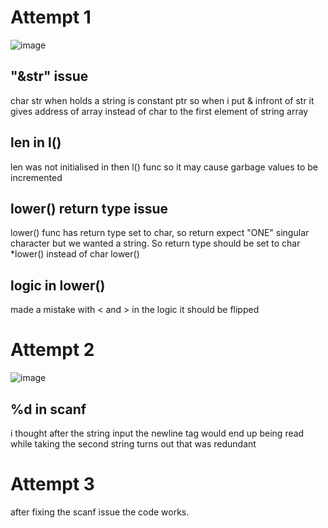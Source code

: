 # Attempt 1

![image](https://github.com/user-attachments/assets/9146e07d-0694-424e-ad20-7fab1df969f3)

## "&str" issue
char str when holds a string is constant ptr so when i put & infront of str it gives address of array instead of char to the first element of string array

## len in l()
len was not initialised in then l() func so it may cause garbage values to be incremented

## lower() return type issue
lower() func has return type set to char, so return expect "ONE" singular character but we wanted a string. So return type should be set to char *lower() instead of char lower()

## logic in lower()
made a mistake with < and > in the logic it should be flipped

# Attempt 2

![image](https://github.com/user-attachments/assets/4425ad5d-7fbf-4cc4-8821-2887b620e5f1)

## %d in scanf
i thought after the string input the newline tag would end up being read while taking the second string turns out that was redundant

# Attempt 3
after fixing the scanf issue the code works.
